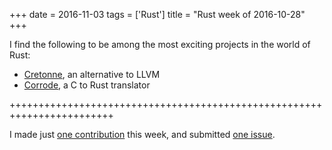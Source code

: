 +++
date = 2016-11-03
tags = ['Rust']
title = "Rust week of 2016-10-28"
+++

I find the following to be among the most exciting projects in the world
of Rust:

-   [Cretonne], an alternative to LLVM
-   [Corrode], a C to Rust translator

++++++++++++++++++++++++++++++++++++++++++++++++++++++++++++++++++++++++

I made just [one contribution] this week, and submitted [one issue].

  [Cretonne]: https://internals.rust-lang.org/t/4275
  [Corrode]: http://jamey.thesharps.us/2016/10/corrode-update-support-from-mozilla-and.html
  [one contribution]: https://github.com/borntyping/rust-psutil/issues/13
  [one issue]: https://github.com/borntyping/rust-psutil/issues/14
